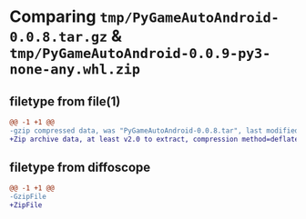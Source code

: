 # Comparing `tmp/PyGameAutoAndroid-0.0.8.tar.gz` & `tmp/PyGameAutoAndroid-0.0.9-py3-none-any.whl.zip`

## filetype from file(1)

```diff
@@ -1 +1 @@
-gzip compressed data, was "PyGameAutoAndroid-0.0.8.tar", last modified: Sun Nov 13 05:06:48 2022, max compression
+Zip archive data, at least v2.0 to extract, compression method=deflate
```

## filetype from diffoscope

```diff
@@ -1 +1 @@
-GzipFile
+ZipFile
```

